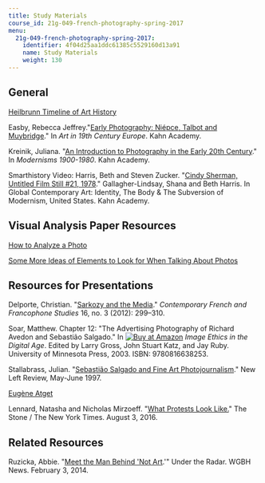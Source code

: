 ```yaml
---
title: Study Materials
course_id: 21g-049-french-photography-spring-2017
menu:
  21g-049-french-photography-spring-2017:
    identifier: 4f04d25aa1ddc61385c5529160d13a91
    name: Study Materials
    weight: 130
---
```

General
-------

[Heilbrunn Timeline of Art History](http://www.metmuseum.org/toah/)

Easby, Rebecca Jeffrey."[Early Photography: Niépce, Talbot and Muybridge](http://smarthistory.khanacademy.org/early-photography.html)." In _Art in 19th Century Europe_. Kahn Academy.

Kreinik, Juliana. "[An Introduction to Photography in the Early 20th Century](http://smarthistory.khanacademy.org/early-modern-photography.html)." In _Modernisms 1900-1980_. Kahn Academy.

Smarthistory Video: Harris, Beth and Steven Zucker. "[Cindy Sherman, Untitled Film Still #21, 1978](https://www.khanacademy.org/humanities/global-culture/identity-body/identity-body-united-states/v/cindy-sherman-untitled-film-still-21-1978)." Gallagher-Lindsay, Shana and Beth Harris. In Global Contemporary Art: Identity, The Body & The Subversion of Modernism, United States. Kahn Academy.

Visual Analysis Paper Resources
-------------------------------

[How to Analyze a Photo](http://pages.uoregon.edu/jlesage/Juliafolder/PHOTOANALYSIS.HTML)

[Some More Ideas of Elements to Look for When Talking About Photos](http://nuovo.com/southern-images/analyses.html)

Resources for Presentations
---------------------------

Delporte, Christian. "[Sarkozy and the Media](http://www.tandfonline.com/doi/full/10.1080/17409292.2012.675668)." _Contemporary French and Francophone Studies_ 16, no. 3 (2012): 299–310.

Soar, Matthew. Chapter 12: "The Advertising Photography of Richard Avedon and Sebastião Salgado." In [![Buy at Amazon](/images/a_logo_17.gif)](http://www.amazon.com/exec/obidos/ASIN/081663825X/ref=nosim/mitopencourse-20) _Image Ethics in the Digital Age_. Edited by Larry Gross, John Stuart Katz, and Jay Ruby. University of Minnesota Press, 2003. ISBN: 9780816638253.

Stallabrass, Julian. "[Sebastião Salgado and Fine Art Photojournalism](http://newleftreview.org/I/223/julian-stallabrass-sebastiao-salgado-and-fine-art-photojournalism)." New Left Review, May-June 1997.

[Eugène Atget](http://www.metmuseum.org/toah/hd/atgt/hd_atgt.htm)

Lennard, Natasha and Nicholas Mirzoeff. "[What Protests Look Like.](https://www.nytimes.com/2016/08/03/opinion/what-protest-looks-like.html)" The Stone / The New York Times. August 3, 2016.

Related Resources
-----------------

Ruzicka, Abbie. "[Meet the Man Behind 'Not Art](https://news.wgbh.org/post/meet-man-behind-not-art).'" Under the Radar. WGBH News. February 3, 2014.